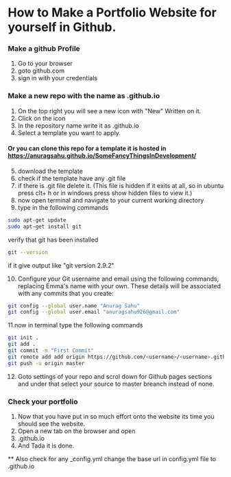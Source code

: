 # How to Make a Portfolio Website for yourself in Github. 

### Make a github Profile
1. Go to your browser
2. goto github.com
3. sign in with your credentials

### Make a new repo with the name as <username>.github.io
1. On the top right you will see a new icon with "New" Written on it.
2. Click on the icon 
3. In the repository name  write it as <yourusername>.github.io
4. Select a template you want to apply.
#### Or you can clone this repo for a template it is hosted in https://anuragsahu.github.io/SomeFancyThingsInDevelopment/
5. download the template
6. check if the template have any .git file
7. if there is .git file delete it. (This file is hidden if it exits at all, so in ubuntu press clt+ h  or in windows press show hidden files to view it.)
8. now open terminal and navigate to your current working directory
9. type in the following commands
```sh
sudo apt-get update
sudo apt-get install git
```
verify that git has been installed
```sh
git --version
```
if it give output like "git version 2.9.2"

10. Configure *your* Git username and email using the following commands, replacing Emma's name with your own. These details will be associated with any commits that you create:

```sh
git config --global user.name "Anurag Sahu"
git config --global user.email "anuragsahu926@gmail.com"
```

11.now in terminal type the following commands
```sh
git init .
git add .
git commit -m "First Commit"
git remote add add origin https://github.com/<username>/<username>.github.io.git
git push -u origin master
```
12. Goto settings of your repo and scrol down for Github pages sections and under that select your source to master breanch instead of none.
### Check your portfolio

1. Now that you have put in so much effort onto the website its time you should see the website.
2. Open a new tab on the browser and open
3. <username>.github.io
4. And Tada it is done.

** Also check for any _config.yml change the base url in config.yml file to <username>.github.io
